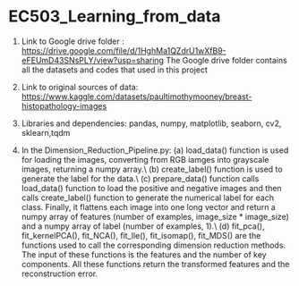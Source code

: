 # EC503_Learning_from_data
1. Link to Google drive folder : https://drive.google.com/file/d/1HghMa1QZdrU1wXfB9-eFEUmD43SNsPLY/view?usp=sharing
The Google drive folder contains all the datasets and codes that used in this project

2. Link to original sources of data:
https://www.kaggle.com/datasets/paultimothymooney/breast-histopathology-images

3. Libraries and dependencies: pandas, numpy, matplotlib, seaborn, cv2, sklearn,tqdm

4. In the Dimension_Reduction_Pipeline.py:
  (a) load_data() function is used for loading the images, converting from RGB iamges into
grayscale images, returning a numpy array.\\
  (b) create_label() function is used to generate the label for the data.\\
  (c) prepare_data() function calls load_data() function to load the positive and negative images
and then calls create_label() function to generate the numerical label for each class.
Finally, it flattens each image into one long vector and return a numpy array of features
(number of examples, image_size * image_size) and a numpy array of label (number of
examples, 1).\\
  (d) fit_pca(), fit_kernelPCA(), fit_NCA(), fit_lle(), fit_isomap(), fit_MDS() are the functions used
to call the corresponding dimension reduction methods.
The input of these functions is the features and the number of key components. All these
functions return the transformed features and the reconstruction error. 
